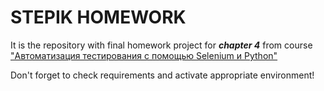 # STEPIK HOMEWORK

It is the repository with final homework project for **_chapter 4_** from course ["Автоматизация тестирования с помощью Selenium и Python"](https://stepik.org/course/575)

Don't forget to check requirements and activate appropriate environment!

